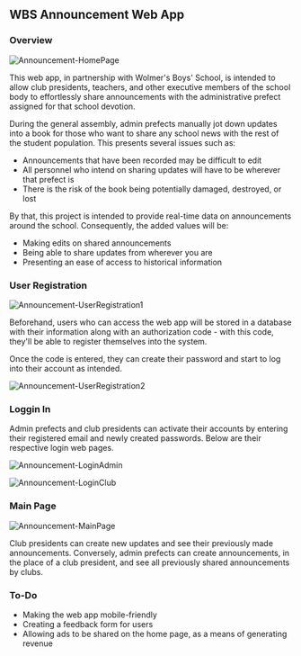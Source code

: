 ## WBS Announcement Web App

### Overview
![Announcement-HomePage](https://github.com/user-attachments/assets/39c43f62-bbf9-4f02-913f-f282871c85fc)

This web app, in partnership with Wolmer's Boys' School, is intended to allow club presidents, teachers, and other executive members of the school body to effortlessly share announcements with the administrative prefect assigned for that school devotion. 

During the general assembly, admin prefects manually jot down updates into a book for those who want to share any school news with the rest of the student population. This presents several issues such as:
* Announcements that have been recorded may be difficult to edit
* All personnel who intend on sharing updates will have to be wherever that prefect is
* There is the risk of the book being potentially damaged, destroyed, or lost

By that, this project is intended to provide real-time data on announcements around the school. Consequently, the added values will be:
* Making edits on shared announcements
* Being able to share updates from wherever you are
* Presenting an ease of access to historical information 

### User Registration
![Announcement-UserRegistration1](https://github.com/user-attachments/assets/45c6a7d3-8ff9-426c-a410-5201819c1c98)

Beforehand, users who can access the web app will be stored in a database with their information along with an authorization code - with this code, they'll be able to register themselves into the system.

Once the code is entered, they can create their password and start to log into their account as intended.

![Announcement-UserRegistration2](https://github.com/user-attachments/assets/6bcf735b-c844-4031-bef4-a378f9664971)

### Loggin In
Admin prefects and club presidents can activate their accounts by entering their registered email and newly created passwords. Below are their respective login web pages.

![Announcement-LoginAdmin](https://github.com/user-attachments/assets/4ab6ad92-826b-4991-8393-489a897bfc7c)

![Announcement-LoginClub](https://github.com/user-attachments/assets/2a7a1371-dae0-45e0-8e3c-3c69833191fe)

### Main Page
![Announcement-MainPage](https://github.com/user-attachments/assets/a6508399-dd55-4050-b6d8-27898720c0cb)

Club presidents can create new updates and see their previously made announcements. Conversely, admin prefects can create announcements, in the place of a club president, and see all previously shared announcements by clubs.

### To-Do
* Making the web app mobile-friendly
* Creating a feedback form for users
* Allowing ads to be shared on the home page, as a means of generating revenue
